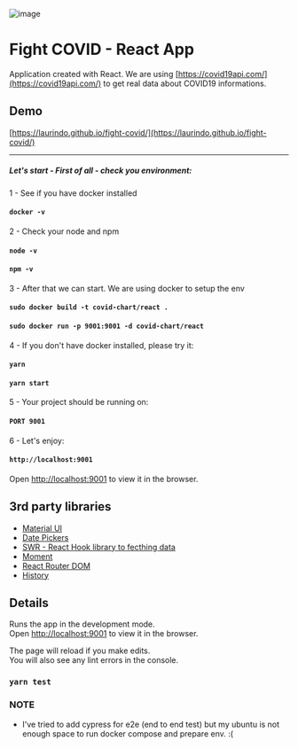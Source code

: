 ![image](https://user-images.githubusercontent.com/2501144/164251433-1c929c85-c0ac-490b-9c4e-26d8b74fce71.png)


# Fight COVID - React App
Application created with React. We are using [https://covid19api.com/](https://covid19api.com/) to get real data about COVID19 informations.

## Demo
[https://laurindo.github.io/fight-covid/](https://laurindo.github.io/fight-covid/)

---

##### Let's start - First of all - check you environment:

1 - See if you have docker installed 

#### `docker -v`

2 - Check your node and npm

#### `node -v`
#### `npm -v`

3 - After that we can start. We are using docker to setup the env

#### `sudo docker build -t covid-chart/react .`
#### `sudo docker run -p 9001:9001 -d covid-chart/react`

4 - If you don't have docker installed, please try it:

#### `yarn`
#### `yarn start`

5 - Your project should be running on:

#### `PORT 9001`

6 - Let's enjoy:
#### `http://localhost:9001`
Open [http://localhost:9001](http://localhost:9001) to view it in the browser.

## 3rd party libraries
* [Material UI](https://material-ui.com/getting-started/installation/)
* [Date Pickers](https://material-ui-pickers.dev/demo/datepicker)
* [SWR - React Hook library to fecthing data](https://swr.vercel.app/)
* [Moment](https://momentjs.com/)
* [React Router DOM](https://reactrouter.com/web/guides/quick-start)
* [History](https://www.npmjs.com/package/history)


## Details

Runs the app in the development mode.<br />
Open [http://localhost:9001](http://localhost:9001) to view it in the browser.

The page will reload if you make edits.<br />
You will also see any lint errors in the console.

### `yarn test`


### NOTE
* I've tried to add cypress for e2e (end to end test) but my ubuntu is not enough space to run docker compose and prepare env. :(
